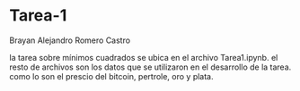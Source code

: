 # Tarea-1
Brayan Alejandro Romero Castro

la tarea sobre mínimos cuadrados se ubica en el archivo Tarea1.ipynb. el resto de archivos son los datos que se utilizaron en el desarrollo de la tarea. como  lo son el prescio del bitcoin, pertrole, oro y plata.

